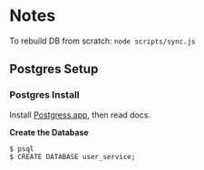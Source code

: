 # Notes

To rebuild DB from scratch: `node scripts/sync.js`

## Postgres Setup

### Postgres Install

Install [Postgress.app](http://postgresapp.com), then read docs.

**Create the Database**

    $ psql
    $ CREATE DATABASE user_service;
